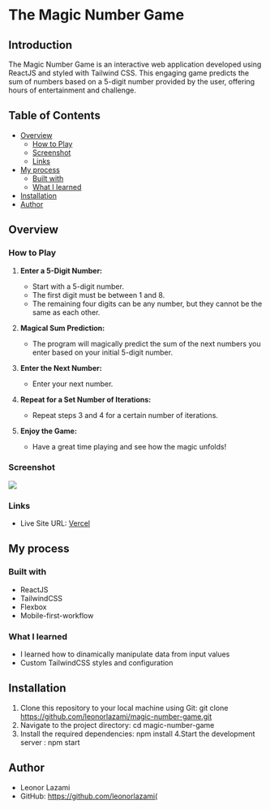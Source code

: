 # The Magic Number Game

## Introduction

The Magic Number Game is an interactive web application developed using ReactJS and styled with Tailwind CSS. This engaging game predicts the sum of numbers based on a 5-digit number provided by the user, offering hours of entertainment and challenge.

## Table of Contents

- [Overview](#overview)
  - [How to Play](#how-to-play)
  - [Screenshot](#screenshot)
  - [Links](#links)
- [My process](#my-process)
  - [Built with](#built-with)
  - [What I learned](#what-i-learned)
- [Installation](#installation)
- [Author](#author)


## Overview

### How to Play

1. **Enter a 5-Digit Number:**
   - Start with a 5-digit number.
   - The first digit must be between 1 and 8.
   - The remaining four digits can be any number, but they cannot be the same as each other.

2. **Magical Sum Prediction:**
   - The program will magically predict the sum of the next numbers you enter based on your initial 5-digit number.

3. **Enter the Next Number:**
   - Enter your next number.

4. **Repeat for a Set Number of Iterations:**
   - Repeat steps 3 and 4 for a certain number of iterations.

5. **Enjoy the Game:**
   - Have a great time playing and see how the magic unfolds!
  
### Screenshot

![](https://i.imgur.com/Ev4p0Z9.png)

### Links

- Live Site URL: [Vercel](https://the-magic-num.vercel.app/)

## My process

### Built with
- ReactJS
- TailwindCSS
- Flexbox
- Mobile-first-workflow

### What I learned
- I learned how to dinamically manipulate data from input values
- Custom TailwindCSS styles and configuration

## Installation

1. Clone this repository to your local machine using Git: git clone https://github.com/leonorlazami/magic-number-game.git
2. Navigate to the project directory: cd magic-number-game
3. Install the required dependencies: npm install
4.Start the development server : npm start

## Author

- Leonor Lazami
- GitHub: https://github.com/leonorlazami(
